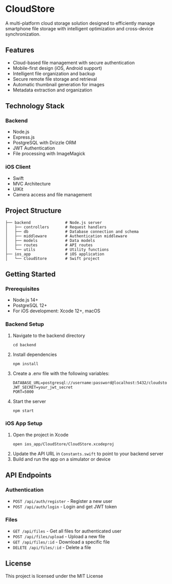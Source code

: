 # CloudStore

A multi-platform cloud storage solution designed to efficiently manage smartphone file storage with intelligent optimization and cross-device synchronization.

## Features

- Cloud-based file management with secure authentication
- Mobile-first design (iOS, Android support)
- Intelligent file organization and backup
- Secure remote file storage and retrieval
- Automatic thumbnail generation for images
- Metadata extraction and organization

## Technology Stack

### Backend
- Node.js
- Express.js
- PostgreSQL with Drizzle ORM
- JWT Authentication
- File processing with ImageMagick

### iOS Client
- Swift
- MVC Architecture
- UIKit
- Camera access and file management

## Project Structure

```
├── backend               # Node.js server
│   ├── controllers       # Request handlers
│   ├── db                # Database connection and schema
│   ├── middleware        # Authentication middleware
│   ├── models            # Data models
│   ├── routes            # API routes
│   └── utils             # Utility functions
├── ios_app               # iOS application
│   └── CloudStore        # Swift project
```

## Getting Started

### Prerequisites
- Node.js 14+
- PostgreSQL 12+
- For iOS development: Xcode 12+, macOS

### Backend Setup
1. Navigate to the backend directory
   ```
   cd backend
   ```
2. Install dependencies
   ```
   npm install
   ```
3. Create a .env file with the following variables:
   ```
   DATABASE_URL=postgresql://username:password@localhost:5432/cloudstore
   JWT_SECRET=your_jwt_secret
   PORT=5000
   ```
4. Start the server
   ```
   npm start
   ```

### iOS App Setup
1. Open the project in Xcode
   ```
   open ios_app/CloudStore/CloudStore.xcodeproj
   ```
2. Update the API URL in `Constants.swift` to point to your backend server
3. Build and run the app on a simulator or device

## API Endpoints

### Authentication
- `POST /api/auth/register` - Register a new user
- `POST /api/auth/login` - Login and get JWT token

### Files
- `GET /api/files` - Get all files for authenticated user
- `POST /api/files/upload` - Upload a new file
- `GET /api/files/:id` - Download a specific file
- `DELETE /api/files/:id` - Delete a file

## License
This project is licensed under the MIT License
